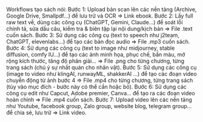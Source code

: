 Workflows tạo sách nói:
Bước 1: Upload bản scan lên các nền tảng (Archive, Google Drive, Smallpdf...) để lưu trữ và OCR => Link ebook.
Bước 2: Lấy full raw text về, dùng các công cụ (ChatGPT, Gemini, Claude...) để soát lỗi chính tả, sửa dấu câu, kiểm tra & biên tập lại nội dung/kịch bản => File .text cuốn sách.
Bước 3: Sử dụng các công cụ (text to speech như j2team, ChatGPT, elevenlabs...) để tạo các bản đọc audio => File .mp3 cuốn sách.
Bước 4: Sử dụng các công cụ (text to image như midjourney, stable diffusion, comfy IU...) để tạo các ảnh minh họa, phục chế, bắn màu, mở rộng kích thước, tăng độ phân giải... => File .png cho từng chương, từng trang sách (chú ý sự nhất quán cho nhân vật).
Bước 5: Sử dụng các công cụ (image to video như klingAI, runwayML, shakkerAI ...) để tạo các đoạn video chuyển động từ ảnh bước 4 => File .mp4 cho từng chương, từng trang sách (tùy vào mục đích - bước này có thể cần hoặc bỏ).
Bước 6: Sử dụng các công cụ edit như Capcut, Adobe premier, Canva... để tạo ra các đoạn video hoàn chỉnh => File .mp4 cuốn sách.
Bước 7: Upload video lên các nền tảng như Youtube, facebook group, Zalo group, website blog, telegram group... để chia sẻ, lưu trữ => Link video.
